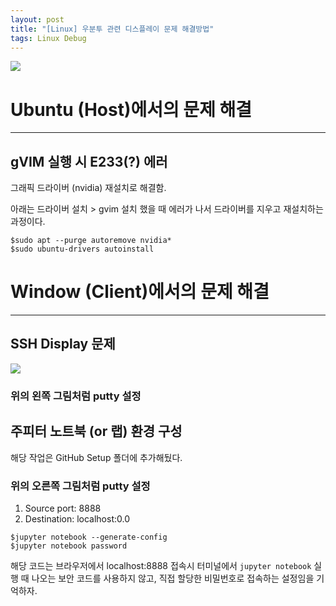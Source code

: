 ```yaml
---
layout: post
title: "[Linux] 우분투 관련 디스플레이 문제 해결방법"
tags: Linux Debug
---
```


![](https://cdn.pixabay.com/photo/2015/01/08/18/24/children-593313_1280.jpg)

# Ubuntu (Host)에서의 문제 해결
---

## gVIM 실행 시 E233(?) 에러

그래픽 드라이버 (nvidia) 재설치로 해결함.

아래는 드라이버 설치 > gvim 설치 했을 때 에러가 나서 드라이버를 지우고 재설치하는 과정이다.

```console
$sudo apt --purge autoremove nvidia*
$sudo ubuntu-drivers autoinstall
```

# Window (Client)에서의 문제 해결
---

## SSH Display 문제

![](https://i.ibb.co/hg3Z6zJ/putty-Setupfor-Jupyter.png)

### 위의 왼쪽 그림처럼 putty 설정

## 주피터 노트북 (or 랩) 환경 구성

해당 작업은 GitHub Setup 폴더에 추가해뒀다.

### 위의 오른쪽 그림처럼 putty 설정

1. Source port: 8888
2. Destination: localhost:0.0

```console
$jupyter notebook --generate-config
$jupyter notebook password
```

해당 코드는 브라우저에서 localhost:8888 접속시 터미널에서 `jupyter notebook` 실행 때 나오는 보안 코드를 사용하지 않고,
직접 할당한 비밀번호로 접속하는 설정임을 기억하자.